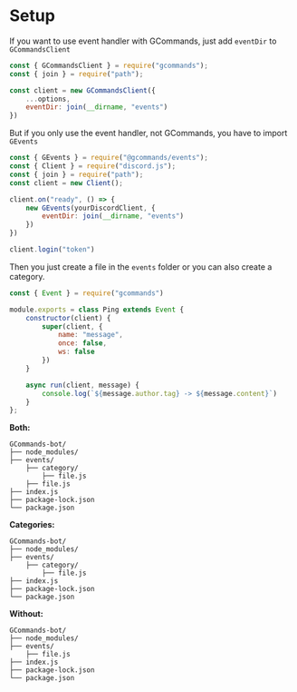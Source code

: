 # Setup

If you want to use event handler with GCommands, just add `eventDir` to `GCommandsClient`

```js
const { GCommandsClient } = require("gcommands");
const { join } = require("path");

const client = new GCommandsClient({
    ...options,
    eventDir: join(__dirname, "events")
})
```

But if you only use the event handler, not GCommands, you have to import `GEvents`

```js
const { GEvents } = require("@gcommands/events");
const { Client } = require("discord.js");
const { join } = require("path");
const client = new Client();

client.on("ready", () => {
    new GEvents(yourDiscordClient, {
        eventDir: join(__dirname, "events")
    })
}) 

client.login("token")
```

Then you just create a file in the `events` folder or you can also create a category.

```js
const { Event } = require("gcommands")

module.exports = class Ping extends Event {
    constructor(client) {
        super(client, {
            name: "message",
            once: false,
            ws: false
        })
    }

    async run(client, message) {
        console.log(`${message.author.tag} -> ${message.content}`)
    }
};
```

**Both:**
```
GCommands-bot/
├── node_modules/
├── events/
    ├── category/
        ├── file.js
    ├── file.js
├── index.js
├── package-lock.json
└── package.json
```

**Categories:**
```
GCommands-bot/
├── node_modules/
├── events/
    ├── category/
        ├── file.js
├── index.js
├── package-lock.json
└── package.json
```

**Without:**
```
GCommands-bot/
├── node_modules/
├── events/
    ├── file.js
├── index.js
├── package-lock.json
└── package.json
```